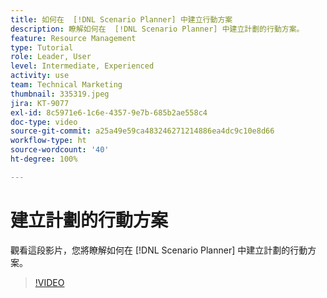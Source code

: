 ```yaml
---
title: 如何在  [!DNL Scenario Planner] 中建立行動方案
description: 瞭解如何在  [!DNL Scenario Planner] 中建立計劃的行動方案。
feature: Resource Management
type: Tutorial
role: Leader, User
level: Intermediate, Experienced
activity: use
team: Technical Marketing
thumbnail: 335319.jpeg
jira: KT-9077
exl-id: 8c5971e6-1c6e-4357-9e7b-685b2ae558c4
doc-type: video
source-git-commit: a25a49e59ca483246271214886ea4dc9c10e8d66
workflow-type: ht
source-wordcount: '40'
ht-degree: 100%

---
```


# 建立計劃的行動方案

觀看這段影片，您將瞭解如何在 [!DNL Scenario Planner] 中建立計劃的行動方案。

>[!VIDEO](https://video.tv.adobe.com/v/335319/?quality=12&learn=on)
